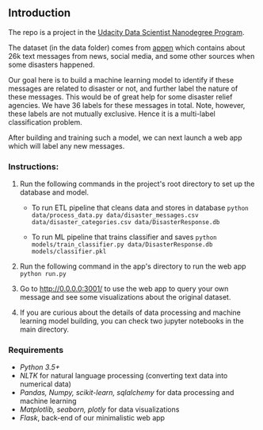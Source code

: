 ## Introduction

The repo is a project in the [Udacity Data Scientist Nanodegree Program](https://www.udacity.com/course/data-scientist-nanodegree--nd025).

The dataset (in the data folder) comes from [appen](https://appen.com) which contains about 26k text messages from news, social media, and some other sources when some disasters happened. 

Our goal here is to build a machine learning model to identify if these messages are related to disaster or not, and further label the nature of these messages. This would be of great help for some disaster relief agencies. We have 36 labels for these messages in total. Note, however, these labels are not mutually exclusive. Hence it is a multi-label classification problem.

After building and training such a model, we can next launch a web app which will label any new messages.


### Instructions:
1. Run the following commands in the project's root directory to set up the database and model.

    - To run ETL pipeline that cleans data and stores in database
        `python data/process_data.py data/disaster_messages.csv data/disaster_categories.csv data/DisasterResponse.db`

    - To run ML pipeline that trains classifier and saves
        `python models/train_classifier.py data/DisasterResponse.db models/classifier.pkl`

2. Run the following command in the app's directory to run the web app
    `python run.py`

3. Go to http://0.0.0.0:3001/ to use the web app to query your own message and see some visualizations about the original dataset.

4. If you are curious about the details of data processing and machine learning model building, you can check two jupyter notebooks in the main directory.

### Requirements

* *Python 3.5+*
* *NLTK* for natural language processing (converting text data into numerical data)
* *Pandas, Numpy, scikit-learn, sqlalchemy* for data processing and machine learning
* *Matplotlib, seaborn, plotly*  for data visualizations
* *Flask*, back-end of our minimalistic web app